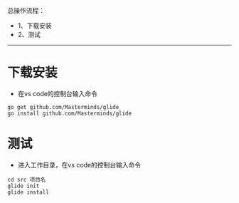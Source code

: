 总操作流程：
- 1、下载安装
- 2、测试

***

# 下载安装

- 在vs code的控制台输入命令
```
go get github.com/Masterminds/glide
go install github.com/Masterminds/glide
```

# 测试

- 进入工作目录，在vs code的控制台输入命令

```
cd src 项目名
glide init 
glide install
```
